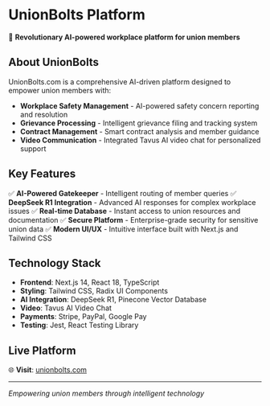 # UnionBolts Platform

🚀 **Revolutionary AI-powered workplace platform for union members**

## About UnionBolts

UnionBolts.com is a comprehensive AI-driven platform designed to empower union members with:

- **Workplace Safety Management** - AI-powered safety concern reporting and resolution
- **Grievance Processing** - Intelligent grievance filing and tracking system
- **Contract Management** - Smart contract analysis and member guidance
- **Video Communication** - Integrated Tavus AI video chat for personalized support

## Key Features

✅ **AI-Powered Gatekeeper** - Intelligent routing of member queries
✅ **DeepSeek R1 Integration** - Advanced AI responses for complex workplace issues
✅ **Real-time Database** - Instant access to union resources and documentation
✅ **Secure Platform** - Enterprise-grade security for sensitive union data
✅ **Modern UI/UX** - Intuitive interface built with Next.js and Tailwind CSS

## Technology Stack

- **Frontend**: Next.js 14, React 18, TypeScript
- **Styling**: Tailwind CSS, Radix UI Components
- **AI Integration**: DeepSeek R1, Pinecone Vector Database
- **Video**: Tavus AI Video Chat
- **Payments**: Stripe, PayPal, Google Pay
- **Testing**: Jest, React Testing Library

## Live Platform

🌐 **Visit**: [unionbolts.com](https://unionbolts.com)

---

*Empowering union members through intelligent technology*
